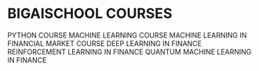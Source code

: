# BIGAISCHOOL COURSES
PYTHON COURSE
MACHINE LEARNING COURSE
MACHINE LEARNING IN FINANCIAL MARKET COURSE
DEEP LEARNING IN FINANCE
REINFORCEMENT LEARNING IN FINANCE
QUANTUM MACHINE LEARNING IN FINANCE
